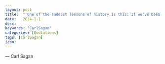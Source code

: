 ```yaml
---
layout: post
title:  "'One of the saddest lessons of history is this: If we've been bamboozled long enough, we tend to reject any evidence of the bamboozle. We're no longer interested in finding out the truth. The bamboozle has captured us. It's simply too painful to acknowledge, even to ourselves, that we've been taken.'" 
date:   2024-1-1
desc:
keywords: "CarlSagan"
categories: [Quotations]
tags: [CarlSagan]
icon: 
---
```

― Carl Sagan
